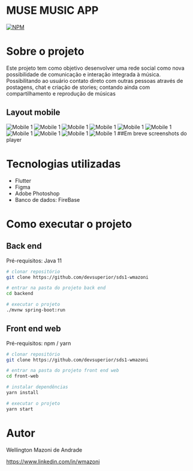 # MUSE MUSIC APP
[![NPM](https://img.shields.io/npm/l/react)](https://github.com/ribeirorray/TheSocialMuse/blob/main/LICENSE) 

# Sobre o projeto

Este projeto tem como objetivo desenvolver uma rede social como nova possibilidade de comunicação e interação integrada à música. Possibilitando ao usuário contato direto com outras pessoas através de postagens, chat e criação de stories; contando ainda com compartilhamento e reprodução de músicas

## Layout mobile
![Mobile 1](https://github.com/ribeirorray/Muse-Music-App/blob/main/01.png) ![Mobile 1](https://github.com/ribeirorray/Muse-Music-App/blob/main/02.png)
![Mobile 1](https://github.com/ribeirorray/Muse-Music-App/blob/main/03.png) ![Mobile 1](https://github.com/ribeirorray/Muse-Music-App/blob/main/04.png)
![Mobile 1](https://github.com/ribeirorray/Muse-Music-App/blob/main/05.png) ![Mobile 1](https://github.com/ribeirorray/Muse-Music-App/blob/main/06.png)
![Mobile 1](https://github.com/ribeirorray/Muse-Music-App/blob/main/07.png) ![Mobile 1](https://github.com/ribeirorray/Muse-Music-App/blob/main/08.png)
![Mobile 1](https://github.com/ribeirorray/Muse-Music-App/blob/main/09.png) ![Mobile 1](https://github.com/ribeirorray/Muse-Music-App/blob/main/010.png)
 ##Em breve screenshots do player




# Tecnologias utilizadas
- Flutter
- Figma
- Adobe Photoshop
- Banco de dados: FireBase

# Como executar o projeto

## Back end
Pré-requisitos: Java 11

```bash
# clonar repositório
git clone https://github.com/devsuperior/sds1-wmazoni

# entrar na pasta do projeto back end
cd backend

# executar o projeto
./mvnw spring-boot:run
```

## Front end web
Pré-requisitos: npm / yarn

```bash
# clonar repositório
git clone https://github.com/devsuperior/sds1-wmazoni

# entrar na pasta do projeto front end web
cd front-web

# instalar dependências
yarn install

# executar o projeto
yarn start
```

# Autor

Wellington Mazoni de Andrade

https://www.linkedin.com/in/wmazoni
